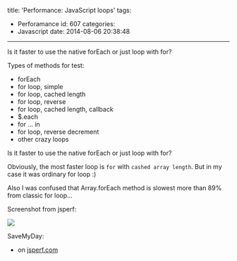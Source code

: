 title: 'Performance: JavaScript loops'
tags:
  - Perforamance
id: 607
categories:
  - Javascript
date: 2014-08-06 20:38:48
---

Is it faster to use the native forEach or just loop with for?

<!--more-->

Types of methods for test:

*   forEach
*   for loop, simple
*   for loop, cached length
*   for loop, reverse
*   for loop, cached length, callback
*   $.each
*   for ... in
*   for loop, reverse decrement
*   other crazy loops

Is it faster to use the native forEach or just loop with for?

Obviously, the most faster loop is `for` with `cashed array length`. But in my case it was ordinary for loop :)

Also I was confused that Array.forEach method is slowest more than 89% from classic for loop... 

Screenshot from jsperf: 

![](/performaceArray.png)

SaveMyDay:

*   on [jsperf.com](http://jsperf.com/for-vs-foreach/37)